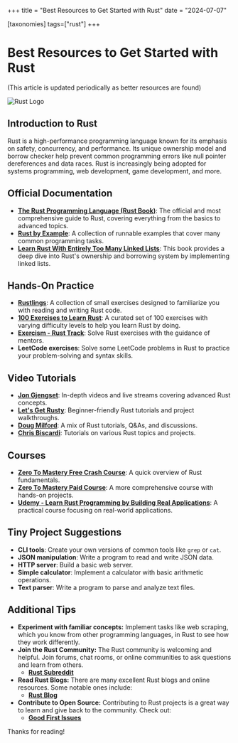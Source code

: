 +++
title = "Best Resources to Get Started with Rust"
date = "2024-07-07"

[taxonomies]
tags=["rust"]
+++

# Best Resources to Get Started with Rust

(This article is updated periodically as better resources are found)

![Rust Logo](https://www.rust-lang.org/static/images/rust-logo-blk.svg)

## Introduction to Rust

Rust is a high-performance programming language known for its emphasis on safety, concurrency, and performance. Its unique ownership model and borrow checker help prevent common programming errors like null pointer dereferences and data races. Rust is increasingly being adopted for systems programming, web development, game development, and more.

## Official Documentation

* **[The Rust Programming Language (Rust Book)](<https://doc.rust-lang.org/book/>)**: The official and most comprehensive guide to Rust, covering everything from the basics to advanced topics.
* **[Rust by Example](<https://doc.rust-lang.org/rust-by-example/>)**: A collection of runnable examples that cover many common programming tasks.
* **[Learn Rust With Entirely Too Many Linked Lists](<https://rust-unofficial.github.io/too-many-lists/>)**: This book provides a deep dive into Rust's ownership and borrowing system by implementing linked lists.

## Hands-On Practice

* **[Rustlings](<https://github.com/rust-lang/rustlings>)**: A collection of small exercises designed to familiarize you with reading and writing Rust code.
* **[100 Exercises to Learn Rust](<https://rust-exercises.com/01_intro/00_welcome>)**:  A curated set of 100 exercises with varying difficulty levels to help you learn Rust by doing.
* **[Exercism - Rust Track](<https://exercism.org/tracks/rust>)**: Solve Rust exercises with the guidance of mentors.
* **LeetCode exercises**: Solve some LeetCode problems in Rust to practice your problem-solving and syntax skills.

## Video Tutorials

* **[Jon Gjengset](<https://www.youtube.com/@jonhoo/>)**: In-depth videos and live streams covering advanced Rust concepts.
* **[Let's Get Rusty](<https://www.youtube.com/@letsgetrusty>)**: Beginner-friendly Rust tutorials and project walkthroughs.
* **[Doug Milford](<https://www.youtube.com/@dougmilford7814/>)**: A mix of Rust tutorials, Q&As, and discussions.
* **[Chris Biscardi](<https://www.youtube.com/@ChrisBiscardi>)**: Tutorials on various Rust topics and projects.

## Courses

* **[Zero To Mastery Free Crash Course](<https://youtu.be/lzKeecy4OmQ?si=BzMTxXEWa1ORtcXB>)**: A quick overview of Rust fundamentals.
* **[Zero To Mastery Paid Course](<https://zerotomastery.io/courses/learn-rust/>)**: A more comprehensive course with hands-on projects.
* **[Udemy - Learn Rust Programming by Building Real Applications](<https://www.udemy.com/course/rust-lang/>)**: A practical course focusing on real-world applications.

## Tiny Project Suggestions

* **CLI tools**: Create your own versions of common tools like `grep` or `cat`.
* **JSON manipulation**: Write a program to read and write JSON data.
* **HTTP server**: Build a basic web server.
* **Simple calculator**: Implement a calculator with basic arithmetic operations.
* **Text parser**: Write a program to parse and analyze text files.

## Additional Tips

* **Experiment with familiar concepts:** Implement tasks like web scraping, which you know from other programming languages, in Rust to see how they work differently.
* **Join the Rust Community:** The Rust community is welcoming and helpful. Join forums, chat rooms, or online communities to ask questions and learn from others.
  * **[Rust Subreddit](<https://www.reddit.com/r/rust/>)**
* **Read Rust Blogs:** There are many excellent Rust blogs and online resources. Some notable ones include:
  * **[Rust Blog](<https://blog.rust-lang.org/>)**
* **Contribute to Open Source:** Contributing to Rust projects is a great way to learn and give back to the community. Check out:
  * **[Good First Issues](<https://github.com/search?q=label%3A%22good+first+issue%22+language%3ARust&type=Issues>)**

Thanks for reading!